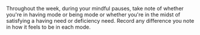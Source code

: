 Throughout the week, during your mindful pauses, take note of whether you're in having mode or being mode or whether you're in the midst of satisfying a having need or deficiency need. Record any difference you note in how it feels to be in each mode. 